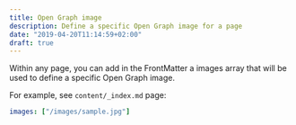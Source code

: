 ```yaml
---
title: Open Graph image
description: Define a specific Open Graph image for a page
date: "2019-04-20T11:14:59+02:00"
draft: true
---
```


Within any page, you can add in the FrontMatter a images array that will be used to define a specific Open Graph image.

For example, see `content/_index.md` page:
```YAML
images: ["/images/sample.jpg"]
```
